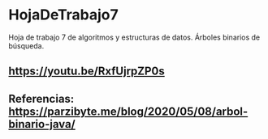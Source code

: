# HojaDeTrabajo7
Hoja de trabajo 7 de algoritmos y estructuras de datos. Árboles binarios de búsqueda.
## https://youtu.be/RxfUjrpZP0s
## Referencias: https://parzibyte.me/blog/2020/05/08/arbol-binario-java/
